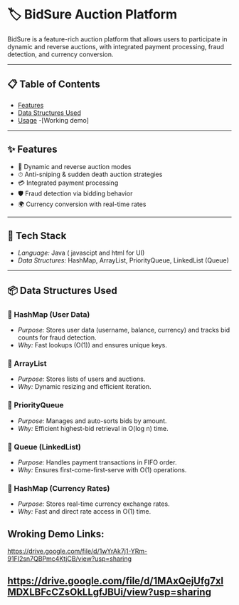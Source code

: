 # 🏷 BidSure Auction Platform

BidSure is a feature-rich auction platform that allows users to participate in dynamic and reverse auctions, with integrated payment processing, fraud detection, and currency conversion.

---

## 📋 Table of Contents

- [Features](#features)
- [Data Structures Used](#data-structures-used)
- [Usage](#usage)
-[Working demo]
---
## ✨ Features
- 🎯 Dynamic and reverse auction modes
- ⏱ Anti-sniping & sudden death auction strategies
- 💳 Integrated payment processing
- 🛡 Fraud detection via bidding behavior
- 🌍 Currency conversion with real-time rates
---
## 🧰 Tech Stack
- *Language:* Java ( javascipt and html for UI)
- *Data Structures:* HashMap, ArrayList, PriorityQueue, LinkedList (Queue)
---
## 📦 Data Structures Used

### 🔹 HashMap (User Data)
- *Purpose:* Stores user data (username, balance, currency) and tracks bid counts for fraud detection.
- *Why:* Fast lookups (O(1)) and ensures unique keys.

### 🔹 ArrayList
- *Purpose:* Stores lists of users and auctions.
- *Why:* Dynamic resizing and efficient iteration.

### 🔹 PriorityQueue
- *Purpose:* Manages and auto-sorts bids by amount.
- *Why:* Efficient highest-bid retrieval in O(log n) time.

### 🔹 Queue (LinkedList)
- *Purpose:* Handles payment transactions in FIFO order.
- *Why:* Ensures first-come-first-serve with O(1) operations.

### 🔹 HashMap (Currency Rates)
- *Purpose:* Stores real-time currency exchange rates.
- *Why:* Fast and direct rate access in O(1) time.

## Wroking Demo Links:

https://drive.google.com/file/d/1wYrAk7j1-YRm-91FI2sn7QBPmc4KtjCB/view?usp=sharing 

https://drive.google.com/file/d/1MAxQejUfg7xIMDXLBFcCZsOkLLgfJBUi/view?usp=sharing 
---
